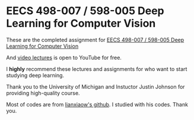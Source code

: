 # EECS 498-007 / 598-005 Deep Learning for Computer Vision

These are the completed assignment for [EECS 498-007 / 598-005 Deep Learning for Computer Vision
](https://web.eecs.umich.edu/~justincj/teaching/eecs498/FA2020/)

And [video lectures](https://www.youtube.com/watch?v=dJYGatp4SvA&list=PL5-TkQAfAZFbzxjBHtzdVCWE0Zbhomg7r) is open to YouTube for free.

I **highly** recommend these lectures and assignments for who want to start studying deep learning.

Thank you to the University of Michigan and Instuctor Justin Johnson for providing high-quality course.

Most of codes are from [lianxiaow's github](https://github.com/linxiaow/EECS498-Deep-Learning-for-Vision). I studied with his codes. Thank you.
